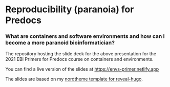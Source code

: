 # Reproducibility (paranoia) for Predocs

### What are containers and software environments and how can I become a more paranoid bioinformatician?

The repository hosting the slide deck for the above presentation for the 2021 EBI Primers for Predocs course on containers and environments.

You can find a live version of the slides at <https://envs-primer.netlify.app>

The slides are based on my [nordtheme template for reveal-hugo](https://github.com/mbhall88/reveal-hugo-nord).

